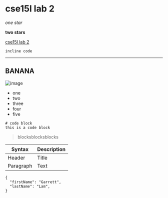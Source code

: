 # cse15l lab 2
*one star* 
&nbsp;

**two stars**

[cse15l lab 2](https://ucsd-cse15l-w22.github.io/week/week2/#week-2-lab-report)

`incline code`


---

## BANANA 

![image](https://www.pngall.com/wp-content/uploads/2016/04/Banana-Free-Download-PNG.png)

* one
* two
* three
* four
* five

```
# code block
this is a code block
```

> blocksblocksblocks

| Syntax | Description |
| ----------- | ----------- |
| Header | Title |
| Paragraph | Text |

```
{
  "firstName": "Garrett",
  "lastName": "Lam",
}
```
